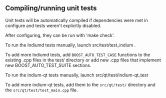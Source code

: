Compiling/running unit tests
------------------------------------

Unit tests will be automatically compiled if dependencies were met in configure
and tests weren't explicitly disabled.

After configuring, they can be run with 'make check'.

To run the Indiumd tests manually, launch src/test/test_indium .

To add more Indiumd tests, add `BOOST_AUTO_TEST_CASE` functions to the existing
.cpp files in the test/ directory or add new .cpp files that
implement new BOOST_AUTO_TEST_SUITE sections.

To run the indium-qt tests manually, launch src/qt/test/indium-qt_test

To add more indium-qt tests, add them to the `src/qt/test/` directory and
the `src/qt/test/test_main.cpp` file.
